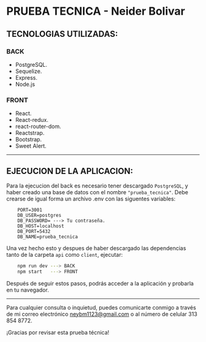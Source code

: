 # **PRUEBA TECNICA - Neider Bolivar**

## **TECNOLOGIAS UTILIZADAS:**

### BACK

- PostgreSQL.
- Sequelize.
- Express.
- Node.js

### FRONT

- React.
- React-redux.
- react-router-dom.
- Reactstrap.
- Bootstrap.
- Sweet Alert.
  <br >

---

## **EJECUCION DE LA APLICACION:**

Para la ejecucion del back es necesario tener descargado `PostgreSQL`, y haber creado una base de datos con el nombre `"prueba_tecnica"`. Debe crearse de igual forma un archivo .env con las siguentes variables:

```env
    PORT=3001
    DB_USER=postgres
    DB_PASSWORD= ---> Tu contraseña.
    DB_HOST=localhost
    DB_PORT=5432
    DB_NAME=prueba_tecnica
```

Una vez hecho esto y despues de haber descargado las dependencias tanto de la carpeta `api` como `client`, ejecutar:

```bash
    npm run dev ---> BACK
    npm start   ---> FRONT
```

Después de seguir estos pasos, podrás acceder a la aplicación y probarla en tu navegador.

---

Para cualquier consulta o inquietud, puedes comunicarte conmigo a través de mi correo electrónico neybm1123@gmail.com o al número de celular 313 854 8772.

¡Gracias por revisar esta prueba técnica!
